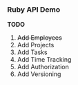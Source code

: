 ### Ruby API Demo

**TODO**

1. ~~Add Employees~~
2. Add Projects
3. Add Tasks
6. Add Time Tracking
5. Add Authorization
5. Add Versioning

